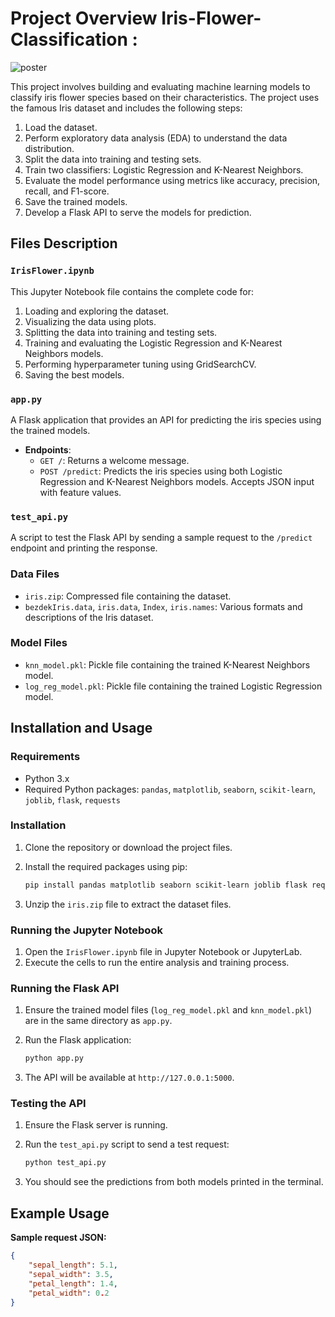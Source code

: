 # Project Overview Iris-Flower-Classification :
![poster](https://github.com/ML-Project-Sam/Iris-Flower-Classification/assets/168593395/8c865ec6-d145-412b-895a-8319311a0ef5)

This project involves building and evaluating machine learning models to classify iris flower species based on their characteristics. The project uses the famous Iris dataset and includes the following steps:

1. Load the dataset.
2. Perform exploratory data analysis (EDA) to understand the data distribution.
3. Split the data into training and testing sets.
4. Train two classifiers: Logistic Regression and K-Nearest Neighbors.
5. Evaluate the model performance using metrics like accuracy, precision, recall, and F1-score.
6. Save the trained models.
7. Develop a Flask API to serve the models for prediction.

## Files Description

### `IrisFlower.ipynb`

This Jupyter Notebook file contains the complete code for:

1. Loading and exploring the dataset.
2. Visualizing the data using plots.
3. Splitting the data into training and testing sets.
4. Training and evaluating the Logistic Regression and K-Nearest Neighbors models.
5. Performing hyperparameter tuning using GridSearchCV.
6. Saving the best models.

### `app.py`

A Flask application that provides an API for predicting the iris species using the trained models.

- **Endpoints**:
  - `GET /`: Returns a welcome message.
  - `POST /predict`: Predicts the iris species using both Logistic Regression and K-Nearest Neighbors models. Accepts JSON input with feature values.

### `test_api.py`

A script to test the Flask API by sending a sample request to the `/predict` endpoint and printing the response.

### Data Files

- `iris.zip`: Compressed file containing the dataset.
- `bezdekIris.data`, `iris.data`, `Index`, `iris.names`: Various formats and descriptions of the Iris dataset.

### Model Files

- `knn_model.pkl`: Pickle file containing the trained K-Nearest Neighbors model.
- `log_reg_model.pkl`: Pickle file containing the trained Logistic Regression model.

## Installation and Usage

### Requirements

- Python 3.x
- Required Python packages: `pandas`, `matplotlib`, `seaborn`, `scikit-learn`, `joblib`, `flask`, `requests`

### Installation

1. Clone the repository or download the project files.
2. Install the required packages using pip:

    ```sh
    pip install pandas matplotlib seaborn scikit-learn joblib flask requests
    ```

3. Unzip the `iris.zip` file to extract the dataset files.

### Running the Jupyter Notebook

1. Open the `IrisFlower.ipynb` file in Jupyter Notebook or JupyterLab.
2. Execute the cells to run the entire analysis and training process.

### Running the Flask API

1. Ensure the trained model files (`log_reg_model.pkl` and `knn_model.pkl`) are in the same directory as `app.py`.
2. Run the Flask application:

    ```sh
    python app.py
    ```

3. The API will be available at `http://127.0.0.1:5000`.

### Testing the API

1. Ensure the Flask server is running.
2. Run the `test_api.py` script to send a test request:

    ```sh
    python test_api.py
    ```

3. You should see the predictions from both models printed in the terminal.

## Example Usage

**Sample request JSON:**

```json
{
    "sepal_length": 5.1,
    "sepal_width": 3.5,
    "petal_length": 1.4,
    "petal_width": 0.2
}

